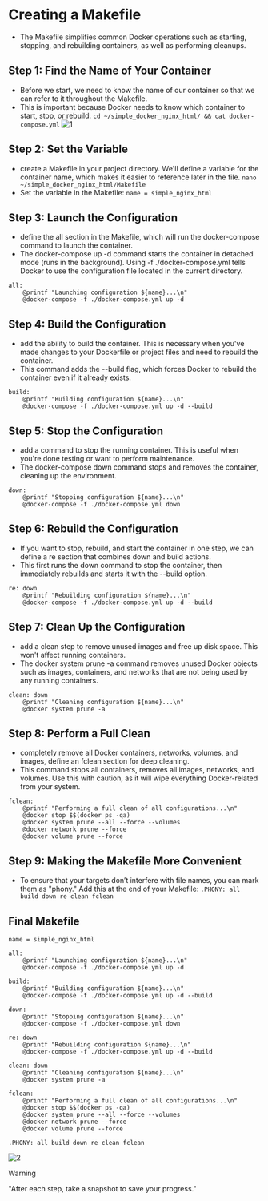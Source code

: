 # Creating a Makefile
- The Makefile simplifies common Docker operations such as starting, stopping, and rebuilding containers, as well as performing cleanups.

## Step 1: Find the Name of Your Container
- Before we start, we need to know the name of our container so that we can refer to it throughout the Makefile.
- This is important because Docker needs to know which container to start, stop, or rebuild.
``` cd ~/simple_docker_nginx_html/ && cat docker-compose.yml ```
![1](https://github.com/fasl8/Inception/blob/main/screenshot_step/7.makefile/1.container_name.png)

## Step 2: Set the Variable
-  create a Makefile in your project directory. We'll define a variable for the container name, which makes it easier to reference later in the file.
``` nano ~/simple_docker_nginx_html/Makefile ```
- Set the variable in the Makefile: ``` name = simple_nginx_html ```

## Step 3: Launch the Configuration
- define the all section in the Makefile, which will run the docker-compose command to launch the container.
- The docker-compose up -d command starts the container in detached mode (runs in the background). Using -f ./docker-compose.yml tells Docker to use the configuration file located in the current directory.
```
all:
    @printf "Launching configuration ${name}...\n"
    @docker-compose -f ./docker-compose.yml up -d
```

## Step 4: Build the Configuration
- add the ability to build the container. This is necessary when you've made changes to your Dockerfile or project files and need to rebuild the container.
- This command adds the --build flag, which forces Docker to rebuild the container even if it already exists.
```
build:
    @printf "Building configuration ${name}...\n"
    @docker-compose -f ./docker-compose.yml up -d --build
```

## Step 5: Stop the Configuration
- add a command to stop the running container. This is useful when you're done testing or want to perform maintenance.
- The docker-compose down command stops and removes the container, cleaning up the environment.
```
down:
    @printf "Stopping configuration ${name}...\n"
    @docker-compose -f ./docker-compose.yml down
```

## Step 6: Rebuild the Configuration
- If you want to stop, rebuild, and start the container in one step, we can define a re section that combines down and build actions.
- This first runs the down command to stop the container, then immediately rebuilds and starts it with the --build option.
```
re: down
    @printf "Rebuilding configuration ${name}...\n"
    @docker-compose -f ./docker-compose.yml up -d --build
```

## Step 7: Clean Up the Configuration
- add a clean step to remove unused images and free up disk space. This won't affect running containers.
- The docker system prune -a command removes unused Docker objects such as images, containers, and networks that are not being used by any running containers.
```
clean: down
    @printf "Cleaning configuration ${name}...\n"
    @docker system prune -a
```

## Step 8: Perform a Full Clean
- completely remove all Docker containers, networks, volumes, and images, define an fclean section for deep cleaning.
- This command stops all containers, removes all images, networks, and volumes. Use this with caution, as it will wipe everything Docker-related from your system.
```
fclean:
    @printf "Performing a full clean of all configurations...\n"
    @docker stop $$(docker ps -qa)
    @docker system prune --all --force --volumes
    @docker network prune --force
    @docker volume prune --force
```

## Step 9: Making the Makefile More Convenient
- To ensure that your targets don’t interfere with file names, you can mark them as "phony." Add this at the end of your Makefile: ``` .PHONY: all build down re clean fclean ```

## Final Makefile
```
name = simple_nginx_html

all:
    @printf "Launching configuration ${name}...\n"
    @docker-compose -f ./docker-compose.yml up -d

build:
    @printf "Building configuration ${name}...\n"
    @docker-compose -f ./docker-compose.yml up -d --build

down:
    @printf "Stopping configuration ${name}...\n"
    @docker-compose -f ./docker-compose.yml down

re: down
    @printf "Rebuilding configuration ${name}...\n"
    @docker-compose -f ./docker-compose.yml up -d --build

clean: down
    @printf "Cleaning configuration ${name}...\n"
    @docker system prune -a

fclean:
    @printf "Performing a full clean of all configurations...\n"
    @docker stop $$(docker ps -qa)
    @docker system prune --all --force --volumes
    @docker network prune --force
    @docker volume prune --force

.PHONY: all build down re clean fclean
```
![2](https://github.com/fasl8/Inception/blob/main/screenshot_step/7.makefile/2.makefile.png)

>[!WARNING]
> "After each step, take a snapshot to save your progress."
